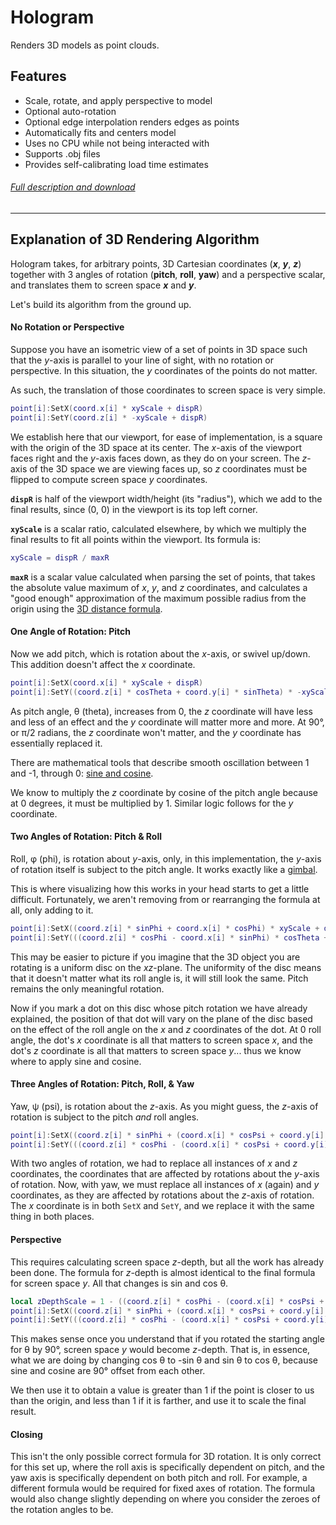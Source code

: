 # Hologram
Renders 3D models as point clouds.

## Features

* Scale, rotate, and apply perspective to model
* Optional auto-rotation
* Optional edge interpolation renders edges as points
* Automatically fits and centers model
* Uses no CPU while not being interacted with
* Supports .obj files
* Provides self-calibrating load time estimates

###### [Full description and download](http://killall-q.deviantart.com/art/Hologram-590866523)

---

## Explanation of 3D Rendering Algorithm

Hologram takes, for arbitrary points, 3D Cartesian coordinates (___x___, ___y___, ___z___) together with 3 angles of rotation (__pitch__, __roll__, __yaw__) and a perspective scalar, and translates them to screen space ___x___ and ___y___.

Let's build its algorithm from the ground up.

#### No Rotation or Perspective

Suppose you have an isometric view of a set of points in 3D space such that the _y_-axis is parallel to your line of sight, with no rotation or perspective. In this situation, the _y_ coordinates of the points do not matter.

As such, the translation of those coordinates to screen space is very simple.
```lua
point[i]:SetX(coord.x[i] * xyScale + dispR)
point[i]:SetY(coord.z[i] * -xyScale + dispR)
```
We establish here that our viewport, for ease of implementation, is a square with the origin of the 3D space at its center. The _x_-axis of the viewport faces right and the _y_-axis faces down, as they do on your screen. The _z_-axis of the 3D space we are viewing faces up, so _z_ coordinates must be flipped to compute screen space _y_ coordinates.

__`dispR`__ is half of the viewport width/height (its "radius"), which we add to the final results, since (0, 0) in the viewport is its top left corner.

__`xyScale`__ is a scalar ratio, calculated elsewhere, by which we multiply the final results to fit all points within the viewport. Its formula is:
```lua
xyScale = dispR / maxR
```
__`maxR`__ is a scalar value calculated when parsing the set of points, that takes the absolute value maximum of _x_, _y_, and _z_ coordinates, and calculates a "good enough" approximation of the maximum possible radius from the origin using the [3D distance formula](https://en.wikipedia.org/wiki/Euclidean_distance).

#### One Angle of Rotation: Pitch

Now we add pitch, which is rotation about the _x_-axis, or swivel up/down. This addition doesn't affect the _x_ coordinate.
```lua
point[i]:SetX(coord.x[i] * xyScale + dispR)
point[i]:SetY((coord.z[i] * cosTheta + coord.y[i] * sinTheta) * -xyScale + dispR)
```
As pitch angle, θ (theta), increases from 0, the _z_ coordinate will have less and less of an effect and the _y_ coordinate will matter more and more. At 90°, or π/2 radians, the _z_ coordinate won't matter, and the _y_ coordinate has essentially replaced it.

There are mathematical tools that describe smooth oscillation between 1 and -1, through 0: [sine and cosine](https://en.wikipedia.org/wiki/Sine#Relation_to_the_unit_circle).

We know to multiply the _z_ coordinate by cosine of the pitch angle because at 0 degrees, it must be multiplied by 1. Similar logic follows for the _y_ coordinate.

#### Two Angles of Rotation: Pitch & Roll

Roll, φ (phi), is rotation about _y_-axis, only, in this implementation, the _y_-axis of rotation itself is subject to the pitch angle. It works exactly like a [gimbal](https://en.wikipedia.org/wiki/Gimbal).

This is where visualizing how this works in your head starts to get a little difficult. Fortunately, we aren't removing from or rearranging the formula at all, only adding to it.
```lua
point[i]:SetX((coord.z[i] * sinPhi + coord.x[i] * cosPhi) * xyScale + dispR)
point[i]:SetY(((coord.z[i] * cosPhi - coord.x[i] * sinPhi) * cosTheta + coord.y[i] * sinTheta) * -xyScale + dispR)
```
This may be easier to picture if you imagine that the 3D object you are rotating is a uniform disc on the _xz_-plane. The uniformity of the disc means that it doesn't matter what its roll angle is, it will still look the same. Pitch remains the only meaningful rotation.

Now if you mark a dot on this disc whose pitch rotation we have already explained, the position of that dot will vary on the plane of the disc based on the effect of the roll angle on the _x_ and _z_ coordinates of the dot. At 0 roll angle, the dot's _x_ coordinate is all that matters to screen space _x_, and the dot's _z_ coordinate is all that matters to screen space _y_... thus we know where to apply sine and cosine.

#### Three Angles of Rotation: Pitch, Roll, & Yaw

Yaw, ψ (psi), is rotation about the _z_-axis. As you might guess, the _z_-axis of rotation is subject to the pitch _and_ roll angles.
```lua
point[i]:SetX((coord.z[i] * sinPhi + (coord.x[i] * cosPsi + coord.y[i] * sinPsi) * cosPhi) * xyScale + dispR)
point[i]:SetY(((coord.z[i] * cosPhi - (coord.x[i] * cosPsi + coord.y[i] * sinPsi) * sinPhi) * cosTheta + (coord.y[i] * cosPsi - coord.x[i] * sinPsi) * sinTheta) * -xyScale + dispR)
```
With two angles of rotation, we had to replace all instances of _x_ and _z_ coordinates, the coordinates that are affected by rotations about the _y_-axis of rotation. Now, with yaw, we must replace all instances of _x_ (again) and _y_ coordinates, as they are affected by rotations about the _z_-axis of rotation. The _x_ coordinate is in both `SetX` and `SetY`, and we replace it with the same thing in both places.

#### Perspective

This requires calculating screen space _z_-depth, but all the work has already been done. The formula for _z_-depth is almost identical to the final formula for screen space _y_. All that changes is sin and cos θ.

```lua
local zDepthScale = 1 - ((coord.z[i] * cosPhi - (coord.x[i] * cosPsi + coord.y[i] * sinPsi) * sinPhi) * -sinTheta + (coord.y[i] * cosPsi - coord.x[i] * sinPsi) * cosTheta) / maxR * perspective
point[i]:SetX((coord.z[i] * sinPhi + (coord.x[i] * cosPsi + coord.y[i] * sinPsi) * cosPhi) * xyScale * zDepthScale + dispR)
point[i]:SetY(((coord.z[i] * cosPhi - (coord.x[i] * cosPsi + coord.y[i] * sinPsi) * sinPhi) * cosTheta + (coord.y[i] * cosPsi - coord.x[i] * sinPsi) * sinTheta) * -xyScale * zDepthScale + dispR)
```

This makes sense once you understand that if you rotated the starting angle for θ by 90°, screen space _y_ would become _z_-depth. That is, in essence, what we are doing by changing cos θ to -sin θ and sin θ to cos θ, because sine and cosine are 90° offset from each other.

We then use it to obtain a value is greater than 1 if the point is closer to us than the origin, and less than 1 if it is farther, and use it to scale the final result.

#### Closing

This isn't the only possible correct formula for 3D rotation. It is only correct for this set up, where the roll axis is specifically dependent on pitch, and the yaw axis is specifically dependent on both pitch and roll. For example, a different formula would be required for fixed axes of rotation. The formula would also change slightly depending on where you consider the zeroes of the rotation angles to be.
